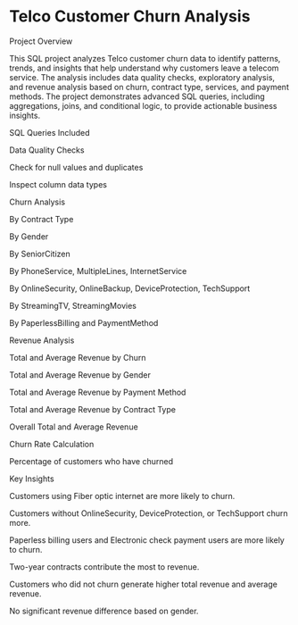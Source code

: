 # Telco Customer Churn Analysis
Project Overview

This SQL project analyzes Telco customer churn data to identify patterns, trends, and insights that help understand why customers leave a telecom service. The analysis includes data quality checks, exploratory analysis, and revenue analysis based on churn, contract type, services, and payment methods. The project demonstrates advanced SQL queries, including aggregations, joins, and conditional logic, to provide actionable business insights.

SQL Queries Included

Data Quality Checks

Check for null values and duplicates

Inspect column data types

Churn Analysis

By Contract Type

By Gender

By SeniorCitizen

By PhoneService, MultipleLines, InternetService

By OnlineSecurity, OnlineBackup, DeviceProtection, TechSupport

By StreamingTV, StreamingMovies

By PaperlessBilling and PaymentMethod

Revenue Analysis

Total and Average Revenue by Churn

Total and Average Revenue by Gender

Total and Average Revenue by Payment Method

Total and Average Revenue by Contract Type

Overall Total and Average Revenue

Churn Rate Calculation

Percentage of customers who have churned

Key Insights

Customers using Fiber optic internet are more likely to churn.

Customers without OnlineSecurity, DeviceProtection, or TechSupport churn more.

Paperless billing users and Electronic check payment users are more likely to churn.

Two-year contracts contribute the most to revenue.

Customers who did not churn generate higher total revenue and average revenue.

No significant revenue difference based on gender.
